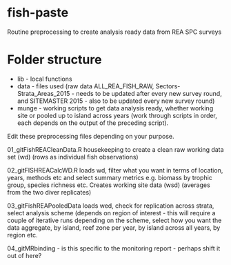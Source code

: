 # fish-paste
Routine preprocessing to create analysis ready data from REA SPC surveys

# Folder structure
* lib - local functions
* data - files used (raw data ALL_REA_FISH_RAW, Sectors-Strata_Areas_2015 - needs to be updated after every new survey round, and SITEMASTER 2015 - also to be updated every new survey round)
* munge - working scripts to get data analysis ready, whether working site or pooled up to island across years (work through scripts in order, each depends on the output of the preceding script).

Edit these preprocessing files depending on your purpose.

01_gitFishREACleanData.R housekeeping to create a clean raw working data set (wd) (rows as individual fish observations)

02_gitFISHREACalcWD.R loads wd, filter what you want in terms of location, years, methods etc and select summary metrics e.g. biomass by trophic group, species richness etc. Creates working site data (wsd) (averages from the two diver replicates)

03_gitFishREAPooledData loads wed, check for replication across strata, select analysis scheme (depends on region of interest - this will require a couple of iterative runs depending on the scheme, select how you want the data aggregate, by island, reef zone per year, by island across all years, by region etc.

04_gitMRbinding - is this specific to the monitoring report - perhaps shift it out of here?


